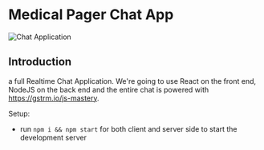 # Medical Pager Chat App

![Chat Application](https://i.ibb.co/hsvcw4V/image.png)

## Introduction


a full Realtime Chat Application. We're going to use React on the front end, NodeJS on the back end and the entire chat is powered with https://gstrm.io/js-mastery.


Setup:
- run ```npm i && npm start``` for both client and server side to start the development server

